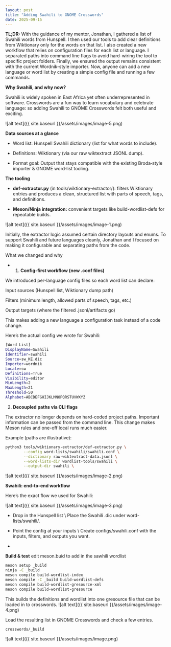 ```yaml
---
layout: post
title: "Adding Swahili to GNOME Crosswords"
date: 2025-09-15
---
```


**TL;DR:** With the guidance of my mentor, Jonathan, I gathered a list of Swahili words from Hunspell. I then used our tools to add clear definitions from Wiktionary only for the words on that list. I also created a new workflow that relies on configuration files for each list or language. I separated paths into command line flags to avoid hard-wiring the tool to specific project folders. Finally, we ensured the output remains consistent with the current Wordnik-style importer. Now, anyone can add a new language or word list by creating a simple config file and running a few commands.

**Why Swahili, and why now?**

Swahili is widely spoken in East Africa yet often underrepresented in software. Crosswords are a fun way to learn vocabulary and celebrate language: so adding Swahili to GNOME Crosswords felt both useful and exciting.

![alt text]({{ site.baseurl }}/assets/images/image-5.png)

**Data sources at a glance**

- Word list: Hunspell Swahili dictionary (list for what words to include).

- Definitions: Wiktionary (via our raw wiktextract JSONL dump).

- Format goal: Output that stays compatible with the existing Broda‑style importer & GNOME word‑list tooling.

**The tooling**

- **def-extractor.py** (in tools/wiktionary-extractor/): filters Wiktionary entries and produces a clean, structured list with parts of speech, tags, and definitions.

- **Meson/Ninja integration:** convenient targets like build-wordlist-defs for repeatable builds.

![alt text]({{ site.baseurl }}/assets/images/image-1.png)

Initially, the extractor logic assumed certain directory layouts and enums. To support Swahili and future languages cleanly, Jonathan and I focused on making it configurable and separating paths from the code.

What we changed and why

- 1) **Config-first workflow (new .conf files)**

We introduced per-language config files so each word list can declare:

Input sources (Hunspell list, Wiktionary dump path)

Filters (minimum length, allowed parts of speech, tags, etc.)

Output targets (where the filtered .jsonl/artifacts go)

This makes adding a new language a configuration task instead of a code change.

Here’s the actual config we wrote for Swahili:
```bash
[Word List]
DisplayName=Swahili
Identifier=swahili
Source=sw_KE.dic
Importer=wordnik
Locale=sw
Definitions=True
Visibility=editor
MinLength=2
MaxLength=21
Threshold=50
Alphabet=ABCDEFGHIJKLMNOPQRSTUVWXYZ
```
2) **Decoupled paths via CLI flags**

The extractor no longer depends on hard-coded project paths. Important information can be passed from the command line. This change makes Meson rules and one-off local runs much easier.

Example (paths are illustrative):
```bash
python3 tools/wiktionary-extractor/def-extractor.py \
        --config word-lists/swahili/swahili.conf \
        --dictionary raw-wiktextract-data.jsonl \
        --word-lists-dir wordlist-tools/swahili \
        --output-dir swahili \
```
![alt text]({{ site.baseurl }}/assets/images/image-2.png)

**Swahili: end‑to‑end workflow**

Here’s the exact flow we used for Swahili:

![alt text]({{ site.baseurl }}/assets/images/image-3.png)

- Drop in the Hunspell list \ Place the Swahili .dic  under word-lists/swahili/.

- Point the config at your inputs \ Create configs/swahili.conf with the inputs, filters, and outputs you want.
 -
 
**Build & test**
edit meson.buid to add in the sawhili wordlist
```bash
meson setup _build
ninja -C _build
meson compile build-wordlist-index
meson compile -C _build build-wordlist-defs
meson compile build-wordlist-gresource-xml
meson compile build-wordlist-gresource
```
This builds the definitions and wordlist into one gresource file that can be loaded in to crosswords.
![alt text]({{ site.baseurl }}/assets/images/image-4.png)

Load the resulting list in GNOME Crosswords and check a few entries.
```bash
crosswords/_build
```

![alt text]({{ site.baseurl }}/assets/images/image.png)

